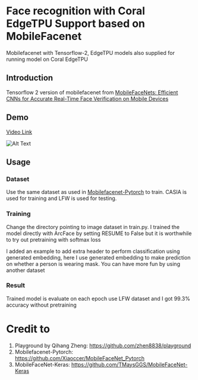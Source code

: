 # Face recognition with Coral EdgeTPU Support based on MobileFacenet

Mobilefacenet with Tensorflow-2, EdgeTPU models also supplied for running model on Coral EdgeTPU

## Introduction
Tensorflow 2 version of mobilefacenet from [MobileFaceNets: Efficient CNNs for Accurate Real-Time Face Verification on Mobile Devices](https://arxiv.org/abs/1804.07573)

## Demo
[Video Link](https://www.youtube.com/watch?v=o6G-xXyHyAM)

![Alt Text](demo/demo.gif)

## Usage

### Dataset
Use the same dataset as used in [Mobilefacenet-Pytorch](https://github.com/Xiaoccer/MobileFaceNet_Pytorch) to train. 
CASIA is used for training and LFW is used for testing.

### Training
Change the directory pointing to image dataset in train.py. I trained the model directly with ArcFace by setting RESUME 
to False but it is worthwhile to try out pretraining with softmax loss

I added an example to add extra header to perform classification using generated embedding, here I use generated embedding 
to make prediction on whether a person is wearing mask. You can have more fun by using another dataset 

### Result
Trained model is evaluate on each epoch use LFW dataset and I got 99.3% accuracy without pretraining

# Credit to
1. Playground by Qihang Zheng: https://github.com/zhen8838/playground
2. Mobilefacenet-Pytorch: https://github.com/Xiaoccer/MobileFaceNet_Pytorch
3. MobileFaceNet-Keras: https://github.com/TMaysGGS/MobileFaceNet-Keras
